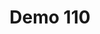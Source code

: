---
layout: launcher
title: "Demo 110"
permalink: /launcher/demo110/
demo: "https://startupersacademy.github.io/myFirstApp/"
repo: "https://github.com/StartupersAcademy/myFirstApp"
---